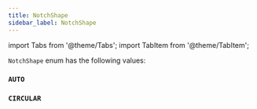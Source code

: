 ```yaml
---
title: NotchShape
sidebar_label: NotchShape
---
```


import Tabs from '@theme/Tabs';
import TabItem from '@theme/TabItem';

`NotchShape` enum has the following values:

### `AUTO`

### `CIRCULAR`
